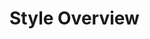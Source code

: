 <script setup>
  import { MSRDocNavCardsRow, MSRDocNavCards } from '../../index';
</script>

# Style Overview

<MSRDocNavCardsRow column="3">
  <MSRDocNavCards title="Typography" href="../doc/typography/"><template #content>...</template></MSRDocNavCards>
  <MSRDocNavCards title="Color" href="../doc/color/"><template #content>...</template></MSRDocNavCards>
  <MSRDocNavCards title="Spacing" href="../doc/spacing/"><template #content>...</template></MSRDocNavCards>
  <MSRDocNavCards title="Opacity" href="../doc/opacity/"><template #content>...</template></MSRDocNavCards>
  <MSRDocNavCards title="Shadow" href="../doc/shadow/"><template #content>...</template></MSRDocNavCards>
  <MSRDocNavCards title="Border" href="../doc/border/"><template #content>...</template></MSRDocNavCards>
  <MSRDocNavCards title="Motion" href="../doc/motion/"><template #content>...</template></MSRDocNavCards>
  <MSRDocNavCards title="Z-index" href="../doc/z-index/"><template #content>...</template></MSRDocNavCards>
  <MSRDocNavCards title="Tokens" href="../doc/tokens/"><template #content>...</template></MSRDocNavCards>
</MSRDocNavCardsRow>
